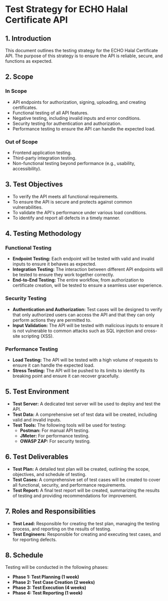 # Test Strategy for ECHO Halal Certificate API

## 1. Introduction

This document outlines the testing strategy for the ECHO Halal Certificate API. The purpose of this strategy is to ensure the API is reliable, secure, and functions as expected.

## 2. Scope

### In Scope

- API endpoints for authorization, signing, uploading, and creating certificates.
- Functional testing of all API features.
- Negative testing, including invalid inputs and error conditions.
- Security testing for authentication and authorization.
- Performance testing to ensure the API can handle the expected load.

### Out of Scope

- Frontend application testing.
- Third-party integration testing.
- Non-functional testing beyond performance (e.g., usability, accessibility).

## 3. Test Objectives

- To verify the API meets all functional requirements.
- To ensure the API is secure and protects against common vulnerabilities.
- To validate the API's performance under various load conditions.
- To identify and report all defects in a timely manner.

## 4. Testing Methodology

### Functional Testing

- **Endpoint Testing:** Each endpoint will be tested with valid and invalid inputs to ensure it behaves as expected.
- **Integration Testing:** The interaction between different API endpoints will be tested to ensure they work together correctly.
- **End-to-End Testing:** The entire workflow, from authorization to certificate creation, will be tested to ensure a seamless user experience.

### Security Testing

- **Authentication and Authorization:** Test cases will be designed to verify that only authorized users can access the API and that they can only perform actions they are permitted to.
- **Input Validation:** The API will be tested with malicious inputs to ensure it is not vulnerable to common attacks such as SQL injection and cross-site scripting (XSS).

### Performance Testing

- **Load Testing:** The API will be tested with a high volume of requests to ensure it can handle the expected load.
- **Stress Testing:** The API will be pushed to its limits to identify its breaking point and ensure it can recover gracefully.

## 5. Test Environment

- **Test Server:** A dedicated test server will be used to deploy and test the API.
- **Test Data:** A comprehensive set of test data will be created, including valid and invalid inputs.
- **Test Tools:** The following tools will be used for testing:
  - **Postman:** For manual API testing.
  - **JMeter:** For performance testing.
  - **OWASP ZAP:** For security testing.

## 6. Test Deliverables

- **Test Plan:** A detailed test plan will be created, outlining the scope, objectives, and schedule of testing.
- **Test Cases:** A comprehensive set of test cases will be created to cover all functional, security, and performance requirements.
- **Test Report:** A final test report will be created, summarizing the results of testing and providing recommendations for improvement.

## 7. Roles and Responsibilities

- **Test Lead:** Responsible for creating the test plan, managing the testing process, and reporting on the results of testing.
- **Test Engineers:** Responsible for creating and executing test cases, and for reporting defects.

## 8. Schedule

Testing will be conducted in the following phases:

- **Phase 1: Test Planning (1 week)**
- **Phase 2: Test Case Creation (2 weeks)**
- **Phase 3: Test Execution (4 weeks)**
- **Phase 4: Test Reporting (1 week)**
